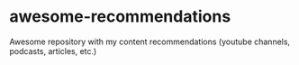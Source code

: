 # awesome-recommendations
Awesome repository with my content recommendations (youtube channels, podcasts, articles, etc.)
